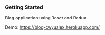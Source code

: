 ### Getting Started

Blog application using React and Redux

Demo: https://blog-cwyualex.herokuapp.com/